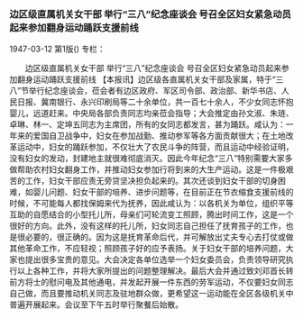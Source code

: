 ### 边区级直属机关女干部  举行“三八”纪念座谈会  号召全区妇女紧急动员起来参加翻身运动踊跃支援前线

1947-03-12
第1版()
专栏：

　　边区级直属机关女干部
    举行“三八”纪念座谈会
    号召全区妇女紧急动员起来参加翻身运动踊跃支援前线
    【本报讯】边区级各直属机关女干部及家属，特于“三八”节举行纪念座谈会，莅会者有边区政府、军区司令部、政治部、新华书店、人民日报、冀南银行、永兴印刷局等二十余单位，共一百七十余人，不少女同志怀抱婴儿，远道赶来。中央局各部负责同志均亲莅会指导；大会推定由孙文淑、朱琏、卓琳、林一、定坤五同志为主席团，所有的女同志都发言，甚为踊跃。咸认为：一年来的爱国自卫战争中，妇女在参加战勤、推动参军等各方面贡献很大；在土地改革运动中，妇女的踊跃参加，不仅壮大了农民斗争的阵营，而且运动中经验证明，没有妇女的发动，封建地主就很难彻底消灭。因此今年纪念“三八”特别需要大家多做帮助农村妇女翻身工作，并推动妇女参加行将到来的大生产运动。这是一件极艰苦的工作，妇女干部应责无旁贷坚决担负起来的。其次还谈到妇女干部的切身困难，如婴儿问题、妇女干部的培养、进步问题等，在目前正在节衣缩食支援前线的时候，不可能每人都找保姆来代为抚养，因此咸认为：以各机关为单位，组织平等互助的自愿结合的小型托儿所，母亲们可轮流变工照顾，腾出时间工作，这是一个很好的方向。此外，没有这样的托儿所，妇女同志自己担任了抚育孩子的工作，也是很必要的，很正确的。因为这是抚育革命后代，并可解放出丈夫专心去打仗或做其他革命工作，不应轻视；照顾孩子好的应予表扬。关于妇女干部的培养问题，大家也提出很多宝贵的意见。大会决定各单位选举一个妇女委员会，负责领导研究执行以上各种工作，并将大家所提出的问题整理解决。最后大会并通过致刘邓首长转前方将士的慰问电及其他通电，并发起开展一件东西的劳军运动，不仅要妇女同志自己做，而且要推动机关同志及驻地群众做，更希望这一运动能在全区各级机关中普遍开展起来。会议至下午五时举行聚餐后始散。
